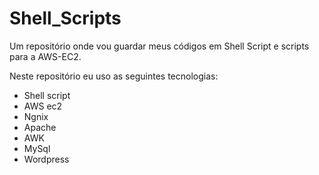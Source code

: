 # Shell_Scripts
Um repositório onde vou guardar meus códigos em Shell Script e scripts para a AWS-EC2.

Neste repositório eu uso as seguintes tecnologias:

- Shell script
- AWS ec2
- Ngnix
- Apache
- AWK
- MySql
- Wordpress
